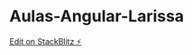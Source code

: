 # Aulas-Angular-Larissa

[Edit on StackBlitz ⚡️](https://stackblitz.com/edit/angular-9-material-starter-t9nlc2)